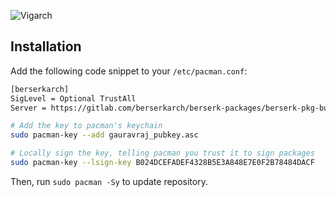 ![Vigarch](https://placehold.co/800x200/282a36/f8f8f2?text=Berserk+PKG+Core)

## Installation

Add the following code snippet to your `/etc/pacman.conf`:

```bash
[berserkarch]
SigLevel = Optional TrustAll
Server = https://gitlab.com/berserkarch/berserk-packages/berserk-pkg-builds/-/raw/main/repo
```

```bash
# Add the key to pacman's keychain
sudo pacman-key --add gauravraj_pubkey.asc

# Locally sign the key, telling pacman you trust it to sign packages
sudo pacman-key --lsign-key B024DCEFADEF4328B5E3A848E7E0F2B78484DACF
```

Then, run `sudo pacman -Sy` to update repository.

